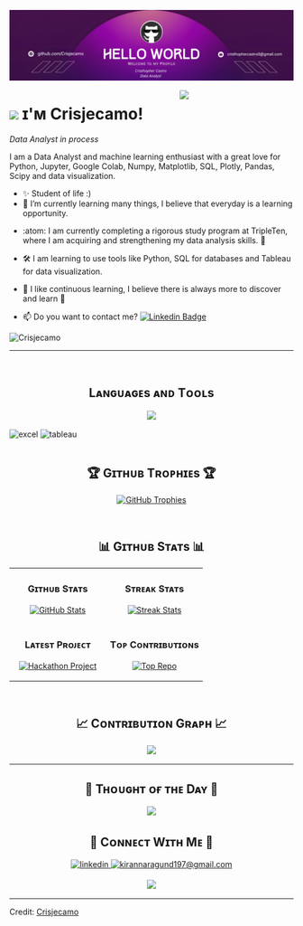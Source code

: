 <!--Banner-->
![Crisjecamo Banner Image](banner.png)

<!--Night Owl image-->
<div>
  <img align="right" width="40%" src="https://owlbertsio-resized.s3.amazonaws.com/Popper.psd.full.png">
</div>

<!--Header Name-->
# <img src="https://emojis.slackmojis.com/emojis/images/1531849430/4246/blob-sunglasses.gif?1531849430" width="30"/> ɪ'ᴍ Crisjecamo! 
*Data Analyst in process*
<br /> 

<!--Start Intro-->               
<p align="left">I am a Data Analyst and machine learning enthusiast with a great love for Python, Jupyter, Google Colab, Numpy, Matplotlib, SQL, Plotly, Pandas, Scipy and data visualization. </p>

- ✨ Student of life :)
- 🌱 I’m currently learning many things, I believe that everyday is a learning opportunity.
* :atom: I am currently completing a rigorous study program at TripleTen, where I am acquiring and strengthening my data analysis skills. :muscle:

* :hammer_and_wrench: I am learning to use tools like Python, SQL for databases and Tableau for data visualization.

* :heartbeat: I like continuous learning, I believe there is always more to discover and learn :microscope:

* :mailbox: Do you want to contact me? [![Linkedin Badge](https://img.shields.io/badge/-Cristhopher-blue?style=flat&logo=Linkedin&logoColor=white)](https://www.linkedin.com/in/cristhopher-castro-739342b5/)
<!--End Intro-->

<!--Profile Count Badge-->
<p align="left">
  <img src="https://komarev.com/ghpvc/?username=Crisjecamo&label=Profile%20views&color=770677&style=for-the-badge&logo=star" alt="Crisjecamo" style="padding-right:20px;" />
</p>

---
<br />

<!--Languages and Tools Section-->       
<h2 align="center">Lᴀɴɢᴜᴀɢᴇs ᴀɴᴅ Tᴏᴏʟs</h2> 
<p align="center">
<img width="500px"  src="https://skillicons.dev/icons?i=py,html,css,mysql,postgres,mongo,git,vscode,pycharm,powershell,ai,windows,linux&perline=10" />
</p>
<div id="header" align="left">
  <img src="https://img.shields.io/badge/Microsoft_Excel-217346?style=for-the-badge&logo=microsoft-excel&logoColor=white" alt="excel"/>
  </a>
 <img src="https://img.shields.io/badge/Tableau-E97627?style=for-the-badge&logo=Tableau&logoColor=white" alt="tableau"/>
  </a>
  
</div>
<br />


<!--Trophies Section-->   
<h2 align="center">🏆 Gɪᴛʜᴜʙ Tʀᴏᴘʜɪᴇs 🏆</h2>
<p align="center">
  <a href="https://github.com/Crisjecamo/github-profile-trophy">
    <img src="https://github-profile-trophy.vercel.app/?username=Crisjecamo&row=2&column=6&margin-w=20&margin-h=20" alt="GitHub Trophies">
  </a>
</p>
<br />

<!--Github stats Table--> 
<h2 align="center">📊 Gɪᴛʜᴜʙ Sᴛᴀᴛs 📊</h2>

<table width="100%">
  <tr>
    <td width="50%">
      <h3 align="center"><strong>Gɪᴛʜᴜʙ Sᴛᴀᴛs</strong></h3>
      <p align="center">
        <a href="https://github.com/Crisjecamo">
          <img align="center" src="https://github-readme-stats.vercel.app/api?username=Crisjecamo&count_private=true&show_icons=true&theme=nightowl" alt="GitHub Stats" />
        </a>
      </p>
    </td>
    <td width="50%">
      <h3 align="center"><strong>Sᴛʀᴇᴀᴋ Sᴛᴀᴛs</strong></h3>
      <p align="center">
        <a href="https://github.com/Crisjecamo">
          <img align="center" src="https://streak-stats.demolab.com?user=Crisjecamo&theme=nightowl" alt="Streak Stats" />
        </a>
      </p>
    </td>
  </tr>
  <tr>
    <td width="50%">
      <h3 align="center"><strong>Lᴀᴛᴇsᴛ Pʀᴏᴊᴇᴄᴛ</strong></h3>
      <p align="center">
        <a href="https://github.com/Crisjecamo/Retail-Report.git">
          <img align="center" width="470" src="https://github-readme-stats.vercel.app/api/pin/?username=Crisjecamo&repo=Retail-Report&theme=nightowl&show_owner=true" alt="Hackathon Project" />
        </a>
      </p>
    </td>
    <td width="50%">
      <h3 align="center"><strong>Tᴏᴘ Cᴏɴᴛʀɪʙᴜᴛɪᴏɴs</strong></h3>
      <p align="center">
        <a href="https://github.com/Crisjecamo">
          <img align="center" src="https://github-contributor-stats.vercel.app/api?username=Crisjecamo&limit=3&theme=nightowl&show_owner=true&combine_all_yearly_contributions=true" alt="Top Repo" />
        </a>
      </p>
    </td>
  </tr>
</table>
<br />

<!--Contribution Graph-->
<h2 align="center">📈 Cᴏɴᴛʀɪʙᴜᴛɪᴏɴ Gʀᴀᴘʜ 📈</h2>
<div align="center">
    <img src="https://github-readme-activity-graph.vercel.app/graph?username=Crisjecamo&bg_color=011627&color=79d3c3&line=c792ea&point=ffeb95&area=true&hide_border=false" border-radius="15">
</div>

---

<!--Dynamic Quote card updated everyday at 12 PM--> 
<h2 align="center">🌟 Tʜᴏᴜɢʜᴛ ᴏғ ᴛʜᴇ Dᴀʏ 🌟</h2>

<!--STARTS_HERE_QUOTE_CARD-->
<p align="center">
    <img src="https://readme-daily-quotes.vercel.app/api?author=Yanni&quote=Music%20is%20like%20creating%20an%20emotional%20painting.%20The%20sounds%20are%20the%20colors.&theme=dark&bg_color=011627&author_color=ffeb95">
</p>
<!--ENDS_HERE_QUOTE_CARD-->


<!--Contact Section--> 

<h2 align="center">🤝 Cᴏɴɴᴇᴄᴛ Wɪᴛʜ Mᴇ 🤝 </h2>
<div align="center">
 <a href="https://www.linkedin.com/in/cristhopher-castro-739342b5/" target="_blank">
<img src=https://img.shields.io/badge/linkedin-%231E77B5.svg?&style=for-the-badge&logo=linkedin&logoColor=white alt=linkedin style="margin-bottom: 5px;" />
</a>
  
<a href="mailto:cristhophercastro0@gmail.com" target="_blank">
<img src="https://img.shields.io/badge/Gmail-D14836?style=for-the-badge&logo=gmail&logoColor=white" alt=kirannaragund197@gmail.com mail style="margin-bottom: 5px;" />
</a>

</div>

<!--Footer--> 
<p align="center">
  <img src="https://capsule-render.vercel.app/api?type=waving&color=gradient&height=65&section=footer"/>
</p>

------

Credit: [Crisjecamo](https://github.com/Crisjecamo)

